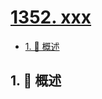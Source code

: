 # [1352. xxx](https://github.com/Tdahuyou/TNotes.leetcode/tree/main/notes/1352.%20xxx)

<!-- region:toc -->

- [1. 📝 概述](#1--概述)

<!-- endregion:toc -->

## 1. 📝 概述
